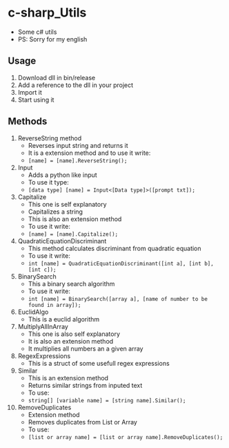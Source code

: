 # c-sharp_Utils
* Some c# utils
* PS: Sorry for my english

## Usage
1. Download dll in bin/release
2. Add a reference to the dll in your project
3. Import it 
4. Start using it

## Methods 
1. ReverseString method
    * Reverses input string and returns it
    * It is a extension method and to use it write:
    * ```[name] = [name].ReverseString();```
2. Input
    * Adds a python like input
    * To use it type:
    * ```[data type] [name] = Input<[Data type]>([prompt txt]);```
3. Capitalize
    * This one is self explanatory
    * Capitalizes a string
    * This is also an extension method
    * To use it write:
    * ```[name] = [name].Capitalize();```
4. QuadraticEquationDiscriminant
    * This method calculates discriminant from quadratic equation
    * To use it write:
    * ```int [name] = QuadraticEquationDiscriminant([int a], [int b], [int c]);```
5. BinarySearch
    * This a binary search algorithm
    * To use it write:
    * ```int [name] = BinarySearch([array a], [name of number to be found in array]);```
6. EuclidAlgo
   * This is a euclid algorithm
7. MultiplyAllInArray
    * This one is also self explanatory
    * It is also an extension method
    * It multiplies all numbers an a given array
8. RegexExpressions
    * This is a struct of some usefull regex expressions
9. Similar
    * This is an extension method
    * Returns similar strings from inputed text
    * To use:
    * ```string[] [variable name] = [string name].Similar();```
10. RemoveDuplicates
    * Extension method
    * Removes duplicates from List or Array
    * To use:
    * ```[list or array name] = [list or array name].RemoveDuplicates();```
